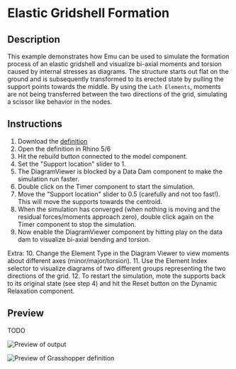 # Elastic Gridshell Formation

## Description
This example demonstrates how Emu can be used to simulate the formation process of an elastic gridshell and visualize bi-axial moments and torsion caused by internal stresses as diagrams. The structure starts out flat on the ground and is subsequently transformed to its erected state by pulling the support points towards the middle. By using the `Lath Elements`, moments are not being transferred between the two directions of the grid, simulating a scissor like behavior in the nodes.

## Instructions
1. Download the [definition](Emu_ElasticGridshellFormation.gh)
2. Open the definition in Rhino 5/6
3. Hit the rebuild button connected to the model component.
4. Set the "Support location" slider to 1.
5. The DiagramViewer is blocked by a Data Dam component to make the simulation run faster.
6. Double click on the Timer component to start the simulation.
7. Move the "Support location" slider to 0.5 (carefully and not too fast!). This will move the supports towards the centroid.
8. When the simulation has converged (when nothing is moving and the residual forces/moments approach zero), double click again on the Timer component to stop the simulation.
9. Now enable the DiagramViewer component by hitting play on the data dam to visualize bi-axial bending and torsion.

Extra:
10. Change the Element Type in the Diagram Viewer to view moments about different axes (minor/major/torsion).
11. Use the Element Index selector to visualize diagrams of two different groups representing the two directions of the grid.
12. To restart the simulation, mote the supports back to its original state (see step 4) and hit the Reset button on the Dynamic Relaxation component.

## Preview
TODO

![Preview of output](Emu_ElasticGridshellFormation_Preview.jpg)

![Preview of Grasshopper definition](Emu_ElasticGridshellFormation_Definition.jpg)
